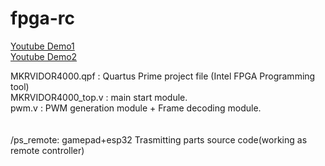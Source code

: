 # fpga-rc
[Youtube Demo1](https://youtu.be/jwrR7UE4-a4)<br>
[Youtube Demo2](https://youtu.be/0usVB3tZH2E)<br>

MKRVIDOR4000.qpf   :  Quartus Prime project file (Intel FPGA Programming tool)<br>
MKRVIDOR4000_top.v : main start module.<br>
pwm.v   :  PWM generation module + Frame decoding module.<br>
<br>
<br>
/ps_remote: gamepad+esp32 Trasmitting parts source code(working as remote controller)


